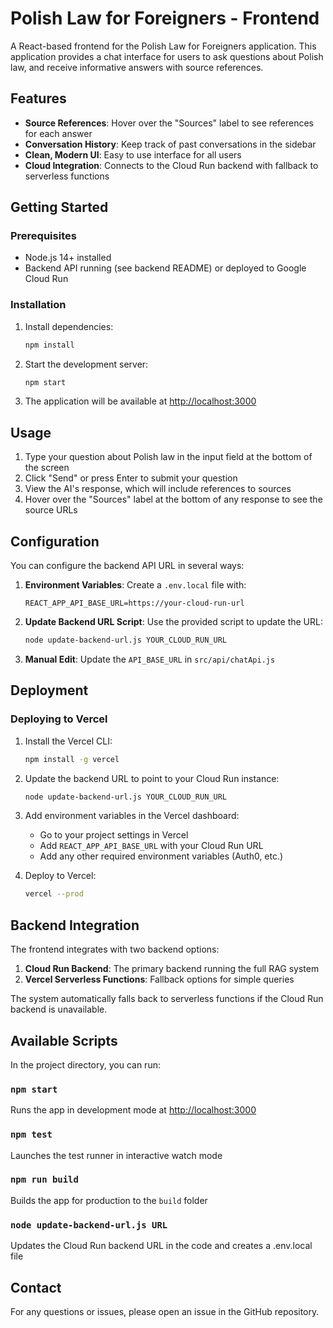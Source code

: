 # Polish Law for Foreigners - Frontend

A React-based frontend for the Polish Law for Foreigners application. This application provides a chat interface for users to ask questions about Polish law, and receive informative answers with source references.

## Features

- **Source References**: Hover over the "Sources" label to see references for each answer
- **Conversation History**: Keep track of past conversations in the sidebar
- **Clean, Modern UI**: Easy to use interface for all users
- **Cloud Integration**: Connects to the Cloud Run backend with fallback to serverless functions

## Getting Started

### Prerequisites

- Node.js 14+ installed
- Backend API running (see backend README) or deployed to Google Cloud Run

### Installation

1. Install dependencies:
   ```bash
   npm install
   ```

2. Start the development server:
   ```bash
   npm start
   ```

3. The application will be available at [http://localhost:3000](http://localhost:3000)

## Usage

1. Type your question about Polish law in the input field at the bottom of the screen
2. Click "Send" or press Enter to submit your question
3. View the AI's response, which will include references to sources
4. Hover over the "Sources" label at the bottom of any response to see the source URLs

## Configuration

You can configure the backend API URL in several ways:

1. **Environment Variables**: Create a `.env.local` file with:
   ```
   REACT_APP_API_BASE_URL=https://your-cloud-run-url
   ```

2. **Update Backend URL Script**: Use the provided script to update the URL:
   ```bash
   node update-backend-url.js YOUR_CLOUD_RUN_URL
   ```

3. **Manual Edit**: Update the `API_BASE_URL` in `src/api/chatApi.js`

## Deployment

### Deploying to Vercel

1. Install the Vercel CLI:
   ```bash
   npm install -g vercel
   ```

2. Update the backend URL to point to your Cloud Run instance:
   ```bash
   node update-backend-url.js YOUR_CLOUD_RUN_URL
   ```

3. Add environment variables in the Vercel dashboard:
   - Go to your project settings in Vercel
   - Add `REACT_APP_API_BASE_URL` with your Cloud Run URL
   - Add any other required environment variables (Auth0, etc.)

4. Deploy to Vercel:
   ```bash
   vercel --prod
   ```

## Backend Integration

The frontend integrates with two backend options:

1. **Cloud Run Backend**: The primary backend running the full RAG system
2. **Vercel Serverless Functions**: Fallback options for simple queries

The system automatically falls back to serverless functions if the Cloud Run backend is unavailable.

## Available Scripts

In the project directory, you can run:

### `npm start`

Runs the app in development mode at [http://localhost:3000](http://localhost:3000)

### `npm test`

Launches the test runner in interactive watch mode

### `npm run build`

Builds the app for production to the `build` folder

### `node update-backend-url.js URL`

Updates the Cloud Run backend URL in the code and creates a .env.local file

## Contact

For any questions or issues, please open an issue in the GitHub repository.

